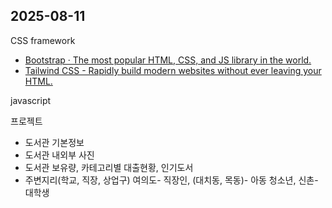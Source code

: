 ## 2025-08-11

CSS framework
- [Bootstrap · The most popular HTML, CSS, and JS library in the world.](https://getbootstrap.com/)
- [Tailwind CSS - Rapidly build modern websites without ever leaving your HTML.](https://tailwindcss.com/)

javascript

프로젝트

- 도서관 기본정보
- 도서관 내외부 사진
- 도서관 보유량, 카테고리별 대출현황, 인기도서
- 주변지리(학교, 직장, 상업구) 여의도- 직장인, (대치동, 목동)- 아동 청소년, 신촌-대학생